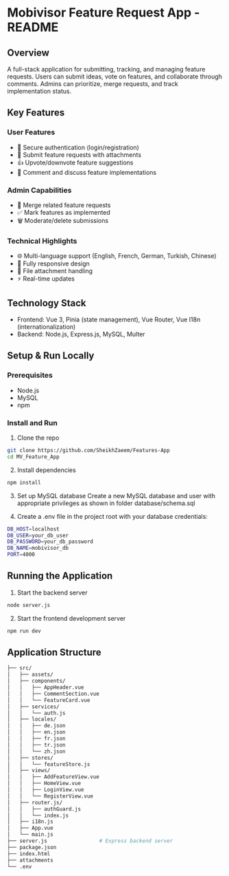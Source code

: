 # Mobivisor Feature Request App - README
 
## Overview

A full-stack application for submitting, tracking, and managing feature requests. Users can submit ideas, vote on features, and collaborate through comments. Admins can prioritize, merge requests, and track implementation status.

## Key Features

### User Features
- 🔐 Secure authentication (login/registration)
- 📝 Submit feature requests with attachments
- 👍 Upvote/downvote feature suggestions
- 💬 Comment and discuss feature implementations

### Admin Capabilities
- 🔄 Merge related feature requests
- ✅ Mark features as implemented
- 🗑️ Moderate/delete submissions

### Technical Highlights
- 🌐 Multi-language support (English, French, German, Turkish, Chinese)
- 📱 Fully responsive design
- 📎 File attachment handling
- ⚡ Real-time updates
  
## Technology Stack  

- Frontend: Vue 3, Pinia (state management), Vue Router, Vue I18n (internationalization)
- Backend: Node.js, Express.js, MySQL, Multer

## Setup & Run Locally

### Prerequisites

- Node.js 
- MySQL
- npm 
  
### Install and Run

1. Clone the repo
```bash 
git clone https://github.com/SheikhZaeem/Features-App
cd MV_Feature_App
```

2. Install dependencies
```bash 
npm install
```

3. Set up MySQL database
Create a new MySQL database and user with appropriate privileges as shown in folder database/schema.sql 

4. Create a .env file in the project root with your database credentials:
```bash 
DB_HOST=localhost
DB_USER=your_db_user
DB_PASSWORD=your_db_password
DB_NAME=mobivisor_db
PORT=4000
```

## Running the Application

1. Start the backend server
```bash
node server.js
```

2. Start the frontend development server
```bash
npm run dev
```

## Application Structure
```bash
├── src/
│   ├── assets/              
│   ├── components/           
│   │   ├── AppHeader.vue
│   │   ├── CommentSection.vue
│   │   └── FeatureCard.vue
│   ├── services/           
│   │   └── auth.js     
│   ├── locales/
│   │   ├── de.json
│   │   ├── en.json
│   │   ├── fr.json
│   │   ├── tr.json  
│   │   └── zh.json 
│   ├── stores/               
│   │   └── featureStore.js   
│   ├── views/                
│   │   ├── AddFeatureView.vue
│   │   ├── HomeView.vue
│   │   ├── LoginView.vue
│   │   └── RegisterView.vue
│   ├── router.js/      
│   │   ├── authGuard.js
│   │   └── index.js
│   ├── i18n.js
│   ├── App.vue
│   └── main.js               
├── server.js                 # Express backend server
├── package.json 
├── index.html  
├── attachments          
└── .env                      
```


